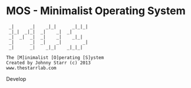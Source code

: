 MOS - Minimalist Operating System
===
```
 _|      _|    _|_|      _|_|_|      
 _|_|  _|_|  _|    _|  _|            
 _|  _|  _|  _|    _|    _|_|        
 _|      _|  _|    _|        _|      
 _|      _|    _|_|    _|_|_|   

The [M]inimalist [O]perating [S]ystem
Created by Johnny Starr (c) 2013
www.thestarrlab.com
```

Develop